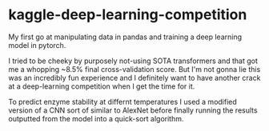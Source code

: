 # kaggle-deep-learning-competition

My first go at manipulating data in pandas and training a deep learning model in pytorch. 

I tried to be cheeky by purposely not-using SOTA transformers and that got me a whopping ~8.5% final cross-validation score. But I'm not gonna lie this was an incredibly fun experience and I definitely want to have another crack at a deep-learning competition when I get the time for it.

To predict enzyme stability at differnt temperatures I used a modified version of a CNN sort of similar to AlexNet before finally running the results outputted from the model into a quick-sort algorithm.  

